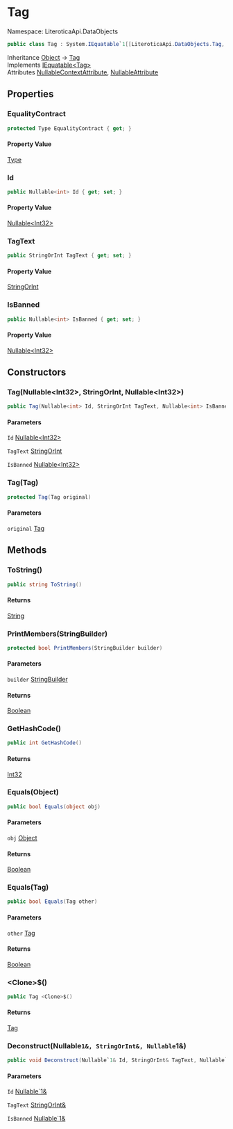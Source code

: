 # Tag

Namespace: LiteroticaApi.DataObjects

```csharp
public class Tag : System.IEquatable`1[[LiteroticaApi.DataObjects.Tag, LiteroticaApi, Version=1.0.0.0, Culture=neutral, PublicKeyToken=null]]
```

Inheritance [Object](https://docs.microsoft.com/en-us/dotnet/api/system.object) → [Tag](./literoticaapi/dataobjects/tag.md)<br>
Implements [IEquatable&lt;Tag&gt;](https://docs.microsoft.com/en-us/dotnet/api/system.iequatable-1)<br>
Attributes [NullableContextAttribute](./system/runtime/compilerservices/nullablecontextattribute.md), [NullableAttribute](./system/runtime/compilerservices/nullableattribute.md)

## Properties

### **EqualityContract**

```csharp
protected Type EqualityContract { get; }
```

#### Property Value

[Type](https://docs.microsoft.com/en-us/dotnet/api/system.type)<br>

### **Id**

```csharp
public Nullable<int> Id { get; set; }
```

#### Property Value

[Nullable&lt;Int32&gt;](https://docs.microsoft.com/en-us/dotnet/api/system.nullable-1)<br>

### **TagText**

```csharp
public StringOrInt TagText { get; set; }
```

#### Property Value

[StringOrInt](./literoticaapi/dataobjects/stringorint.md)<br>

### **IsBanned**

```csharp
public Nullable<int> IsBanned { get; set; }
```

#### Property Value

[Nullable&lt;Int32&gt;](https://docs.microsoft.com/en-us/dotnet/api/system.nullable-1)<br>

## Constructors

### **Tag(Nullable&lt;Int32&gt;, StringOrInt, Nullable&lt;Int32&gt;)**

```csharp
public Tag(Nullable<int> Id, StringOrInt TagText, Nullable<int> IsBanned)
```

#### Parameters

`Id` [Nullable&lt;Int32&gt;](https://docs.microsoft.com/en-us/dotnet/api/system.nullable-1)<br>

`TagText` [StringOrInt](./literoticaapi/dataobjects/stringorint.md)<br>

`IsBanned` [Nullable&lt;Int32&gt;](https://docs.microsoft.com/en-us/dotnet/api/system.nullable-1)<br>

### **Tag(Tag)**

```csharp
protected Tag(Tag original)
```

#### Parameters

`original` [Tag](./literoticaapi/dataobjects/tag.md)<br>

## Methods

### **ToString()**

```csharp
public string ToString()
```

#### Returns

[String](https://docs.microsoft.com/en-us/dotnet/api/system.string)<br>

### **PrintMembers(StringBuilder)**

```csharp
protected bool PrintMembers(StringBuilder builder)
```

#### Parameters

`builder` [StringBuilder](https://docs.microsoft.com/en-us/dotnet/api/system.text.stringbuilder)<br>

#### Returns

[Boolean](https://docs.microsoft.com/en-us/dotnet/api/system.boolean)<br>

### **GetHashCode()**

```csharp
public int GetHashCode()
```

#### Returns

[Int32](https://docs.microsoft.com/en-us/dotnet/api/system.int32)<br>

### **Equals(Object)**

```csharp
public bool Equals(object obj)
```

#### Parameters

`obj` [Object](https://docs.microsoft.com/en-us/dotnet/api/system.object)<br>

#### Returns

[Boolean](https://docs.microsoft.com/en-us/dotnet/api/system.boolean)<br>

### **Equals(Tag)**

```csharp
public bool Equals(Tag other)
```

#### Parameters

`other` [Tag](./literoticaapi/dataobjects/tag.md)<br>

#### Returns

[Boolean](https://docs.microsoft.com/en-us/dotnet/api/system.boolean)<br>

### **&lt;Clone&gt;$()**

```csharp
public Tag <Clone>$()
```

#### Returns

[Tag](./literoticaapi/dataobjects/tag.md)<br>

### **Deconstruct(Nullable`1&, StringOrInt&, Nullable`1&)**

```csharp
public void Deconstruct(Nullable`1& Id, StringOrInt& TagText, Nullable`1& IsBanned)
```

#### Parameters

`Id` [Nullable`1&](https://docs.microsoft.com/en-us/dotnet/api/system.nullable-1&)<br>

`TagText` [StringOrInt&](./literoticaapi/dataobjects/stringorint&.md)<br>

`IsBanned` [Nullable`1&](https://docs.microsoft.com/en-us/dotnet/api/system.nullable-1&)<br>
